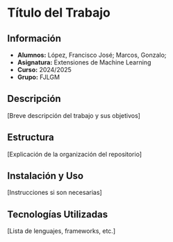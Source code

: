 # Título del Trabajo 
## Información
- **Alumnos:** López, Francisco José; Marcos, Gonzalo; 
- **Asignatura:** Extensiones de Machine Learning
- **Curso:** 2024/2025
- **Grupo:** FJLGM

## Descripción 
[Breve descripción del trabajo y sus objetivos] 
## Estructura 
[Explicación de la organización del repositorio] 
## Instalación y Uso 
[Instrucciones si son necesarias] 
## Tecnologías Utilizadas 
[Lista de lenguajes, frameworks, etc.]
